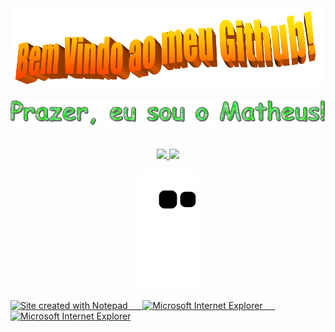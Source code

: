 <!-- INTRODUÇÃO -->
<div align="center">
<img src="https://github.com/Matheuscoe07/Matheuscoe07/blob/main/imagens/BemVindos.png" style="max-width: 100%;" alt="Bem vindo ao meu GitHub!" />
<br />
<br />
<img width="680" src="https://github.com/Matheuscoe07/Matheuscoe07/blob/main/imagens/Apresenta%C3%A7%C3%A3o.gif" alt="Welcome to my Github Profile" />
<br />
<br />
<br />
</div>

<!-- INFORMAÇÕES -->

<!-- DIV DE STATUS DO GITHUB -->
<div align="center">
  <a href="https://github.com/Matheuscoe07">
  <img height="180em" src="https://github-readme-stats.vercel.app/api?username=Matheuscoe07&show_icons=true&theme=chartreuse-dark&include_all_commits=true&count_private=true"/>
  <img height="180em" src="https://github-readme-stats.vercel.app/api/top-langs/?username=Matheuscoe07&layout=compact&langs_count=7&theme=chartreuse-dark"/>
</div>

<!-- COBRINHA -->
<div align="center">

![Snake animation](https://github.com/Matheuscoe07/Matheuscoe07/blob/output/github-contribution-grid-snake.svg)

</div>
 
<!-- RODAPÉ -->
<div align="center">



</div>

<img src="https://raw.githubusercontent.com/BrunnerLivio/brunnerlivio/master/images/notepad.gif" alt="Site created with Notepad" height="30" />
<!-- "margin-right: whatever;" -->
<span>&nbsp;&nbsp;&nbsp;&nbsp;</span>  
<img src="https://raw.githubusercontent.com/BrunnerLivio/brunnerlivio/master/images/ie_logo.gif" alt="Microsoft Internet Explorer" />
<span>&nbsp;&nbsp;&nbsp;&nbsp;</span>  
<img src="https://raw.githubusercontent.com/BrunnerLivio/brunnerlivio/master/images/noframes.gif" alt="Microsoft Internet Explorer" />

  
<!--
*Matheuscoe07/Matheuscoe07* is a ✨ special ✨ repository because its `README.md` (this file) appears on your GitHub profile.

Here are some ideas to get you started:

- 🔭 I’m currently working on ...
- 🌱 I’m currently learning ...
- 👯 I’m looking to collaborate on ...
- 🤔 I’m looking for help with ...
- 💬 Ask me about ...
- 📫 How to reach me: ...
- 😄 Pronouns: ...
- ⚡ Fun fact: ...
-->

